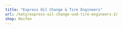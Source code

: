 ```yaml
---
title: "Express Oil Change & Tire Engineers"
url: /katy/express-oil-change-und-tire-engineers-2/
shop: Reifen
---
```

